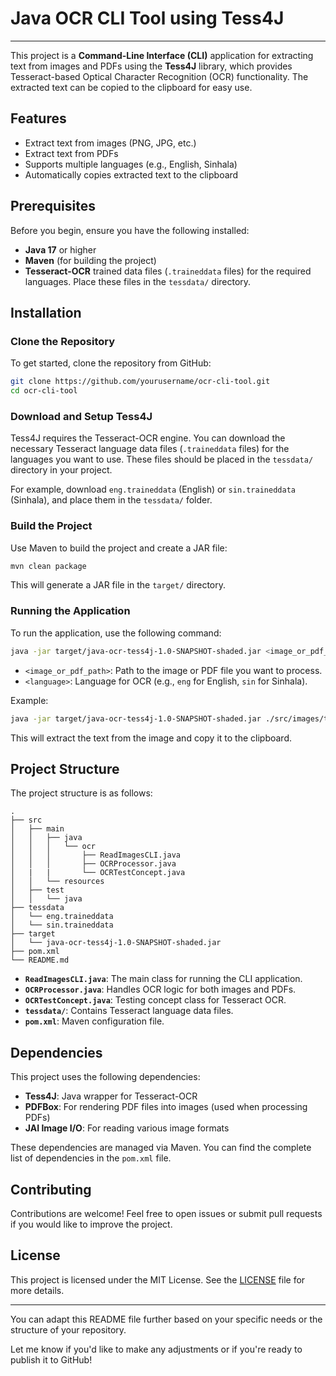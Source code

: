 # Java OCR CLI Tool using Tess4J

---

This project is a **Command-Line Interface (CLI)** application for extracting text from images and PDFs using the **Tess4J** library, which provides Tesseract-based Optical Character Recognition (OCR) functionality. The extracted text can be copied to the clipboard for easy use.

## Features

- Extract text from images (PNG, JPG, etc.)
- Extract text from PDFs
- Supports multiple languages (e.g., English, Sinhala)
- Automatically copies extracted text to the clipboard

## Prerequisites

Before you begin, ensure you have the following installed:

- **Java 17** or higher
- **Maven** (for building the project)
- **Tesseract-OCR** trained data files (`.traineddata` files) for the required languages. Place these files in the `tessdata/` directory.

## Installation

### Clone the Repository

To get started, clone the repository from GitHub:

```bash
git clone https://github.com/yourusername/ocr-cli-tool.git
cd ocr-cli-tool
```

### Download and Setup Tess4J

Tess4J requires the Tesseract-OCR engine. You can download the necessary Tesseract language data files (`.traineddata` files) for the languages you want to use. These files should be placed in the `tessdata/` directory in your project.

For example, download `eng.traineddata` (English) or `sin.traineddata` (Sinhala), and place them in the `tessdata/` folder.

### Build the Project

Use Maven to build the project and create a JAR file:

```bash
mvn clean package
```

This will generate a JAR file in the `target/` directory.

### Running the Application

To run the application, use the following command:

```bash
java -jar target/java-ocr-tess4j-1.0-SNAPSHOT-shaded.jar <image_or_pdf_path> <language>
```

- `<image_or_pdf_path>`: Path to the image or PDF file you want to process.
- `<language>`: Language for OCR (e.g., `eng` for English, `sin` for Sinhala).

Example:

```bash
java -jar target/java-ocr-tess4j-1.0-SNAPSHOT-shaded.jar ./src/images/testocr.png eng
```

This will extract the text from the image and copy it to the clipboard.

## Project Structure

The project structure is as follows:

```
.
├── src
│   ├── main
│   │   ├── java
│   │   │   └── ocr
│   │   │       ├── ReadImagesCLI.java
│   │   │       ├── OCRProcessor.java
│   |   |       └── OCRTestConcept.java
│   │   └── resources
│   ├── test
│   │   └── java
├── tessdata
│   └── eng.traineddata
│   └── sin.traineddata
├── target
│   └── java-ocr-tess4j-1.0-SNAPSHOT-shaded.jar
├── pom.xml
└── README.md
```

- **`ReadImagesCLI.java`**: The main class for running the CLI application.
- **`OCRProcessor.java`**: Handles OCR logic for both images and PDFs.
- **`OCRTestConcept.java`**: Testing concept class for Tesseract OCR.
- **`tessdata/`**: Contains Tesseract language data files.
- **`pom.xml`**: Maven configuration file.

## Dependencies

This project uses the following dependencies:

- **Tess4J**: Java wrapper for Tesseract-OCR
- **PDFBox**: For rendering PDF files into images (used when processing PDFs)
- **JAI Image I/O**: For reading various image formats

These dependencies are managed via Maven. You can find the complete list of dependencies in the `pom.xml` file.

## Contributing

Contributions are welcome! Feel free to open issues or submit pull requests if you would like to improve the project.

## License

This project is licensed under the MIT License. See the [LICENSE](LICENSE) file for more details.

---

You can adapt this README file further based on your specific needs or the structure of your repository.

Let me know if you'd like to make any adjustments or if you're ready to publish it to GitHub!
